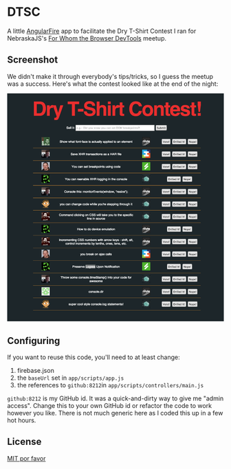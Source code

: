 # DTSC

A little [AngularFire](https://github.com/firebase/angularfire) app to facilitate the Dry T-Shirt Contest I ran for NebraskaJS's [For Whom the Browser DevTools](http://www.meetup.com/nebraskajs/events/140479302/) meetup.

## Screenshot

We didn't make it through everybody's tips/tricks, so I guess the meetup was a success. Here's what the contest looked like at the end of the night:

![](dtsc.png)

## Configuring

If you want to reuse this code, you'll need to at least change:

1. firebase.json
2. the `baseUrl` set in `app/scripts/app.js`
3. the references to `github:8212`in `app/scripts/controllers/main.js`

`github:8212` is my GitHub id. It was a quick-and-dirty way to give me "admin access". Change this to your own GitHub id or refactor the code to work however you like. There is not much generic here as I coded this up in a few hot hours.

## License

[MIT por favor](http://opensource.org/licenses/MIT)
